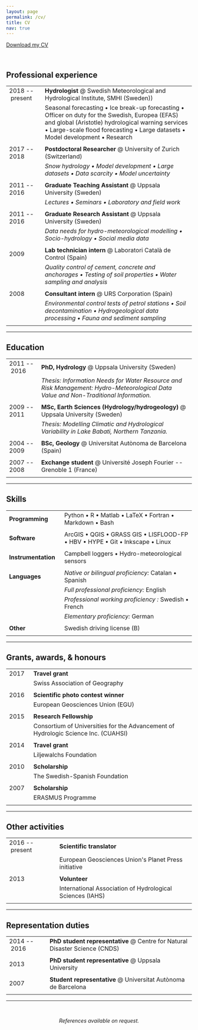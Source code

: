 ```yaml
---
layout: page
permalink: /cv/
title: CV
nav: true
---
```


<a target="_blank" href="/assets/pdf/gironslopez-cv.pdf" class="button" title="Download short CV as PDF">Download my CV</a>

&nbsp;

## Professional experience

| | |
|-|-|
| 2018&nbsp;--&nbsp;present&nbsp;&nbsp; | **Hydrologist** @ Swedish Meteorological and Hydrological Institute, SMHI (Sweden)) |
| | Seasonal forecasting • Ice break-up forecasting • Officer on duty for the Swedish, Europea (EFAS) and global (Aristotle) hydrological warning services • Large-scale flood forecasting • Large datasets • Model development • Research |
| | |
| 2017 -- 2018 | **Postdoctoral Researcher** @ University of Zurich (Switzerland) |
| | *Snow hydrology • Model development • Large datasets • Data scarcity • Model uncertainty* |
| | |
| 2011 -- 2016 | **Graduate Teaching Assistant** @ Uppsala University (Sweden) |
| | *Lectures • Seminars • Laboratory and field work* |
| | |
| 2011 -- 2016 | **Graduate Research Assistant** @ Uppsala University (Sweden) |
| | *Data needs for hydro-meteorological modelling • Socio-hydrology • Social media data* |
| | |
| 2009 | **Lab technician intern** @ Laboratori Català de Control (Spain) |
| | *Quality control of cement, concrete and anchorages • Testing of soil properties • Water sampling and analysis* |
| | |
| 2008 | **Consultant intern** @ URS Corporation (Spain) |
| | *Environmental control tests of petrol stations • Soil decontamination • Hydrogeological data processing • Fauna and sediment sampling* |
| | |

---

## Education

| | |
|-|-|
| 2011&nbsp;--&nbsp;2016&nbsp;&nbsp; | **PhD, Hydrology** @ Uppsala University (Sweden) |
| | *Thesis: Information Needs for Water Resource and Risk Management: Hydro-Meteorological Data Value and Non-Traditional Information.* |
| | |
| 2009 -- 2011 | **MSc, Earth Sciences (Hydrology/hydrogeology)** @ Uppsala University (Sweden) |
| | *Thesis: Modelling Climatic and Hydrological Variability in Lake Babati, Northern Tanzania.* |
| | |
| 2004 -- 2009 | **BSc, Geology** @ Universitat Autònoma de Barcelona (Spain) |
| | |
| 2007 -- 2008 | **Exchange student** @ Université Joseph Fourier -- Grenoble 1 (France) |
| | |

---

## Skills

| | |
|-|-|
| **Programming** | Python • R • Matlab • LaTeX • Fortran • Markdown • Bash |
| | |
| **Software** | ArcGIS • QGIS • GRASS GIS • LISFLOOD-FP • HBV • HYPE • Git • Inkscape • Linux |
| | |
| **Instrumentation**&nbsp;&nbsp; | Campbell loggers • Hydro-meteorological sensors |
| | |
| **Languages** | *Native or bilingual proficiency:* Catalan • Spanish |
| | *Full professional proficiency:* English |
| | *Professional working proficiency :* Swedish • French |
| | *Elementary proficiency:* German |
| | |
| **Other** | Swedish driving license (B) |
| | |

---

## Grants, awards, & honours

| | |
|-|-|
| 2017&nbsp;&nbsp; | **Travel grant** |
| | Swiss Association of Geography |
| | |
| 2016 | **Scientific photo contest winner** |
| | European Geosciences Union (EGU) |
| | |
| 2015 | **Research Fellowship** |
| | Consortium of Universities for the Advancement of Hydrologic Science Inc. (CUAHSI) |
| | |
| 2014 | **Travel grant** |
| | Liljewalchs Foundation |
| | |
| 2010 | **Scholarship** |
| | The Swedish-Spanish Foundation |
| | |
| 2007 | **Scholarship** |
| | ERASMUS Programme |
| | |

---

## Other activities

| | |
|-|-|
| 2016&nbsp;--&nbsp;present&nbsp;&nbsp; | **Scientific translator** |
| | European Geosciences Union's Planet Press initiative |
| | |
| 2013 | **Volunteer** |
| | International Association of Hydrological Sciences (IAHS) |
| | |

---

## Representation duties

| | |
|-|-|
| 2014&nbsp;--&nbsp;2016&nbsp;&nbsp; | **PhD student representative** @ Centre for Natural Disaster Science (CNDS) |
| | |
| 2013 | **PhD student representative** @ Uppsala University |
| | |
| 2007 | **Student representative** @ Universitat Autònoma de Barcelona |
| | |

---

&nbsp;

<p align="center">
<i>References available on request.</i>
</p>
